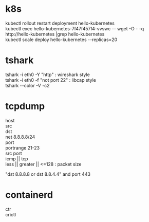 # k8s
kubectl rollout restart deployment hello-kubernetes </br>
kubectl exec hello-kubernetes-7f47f457f4-vvswc -- wget -O - -q http://hello-kubernetes |grep hello-kubernetes</br>
kubectl scale deploy hello-kubernetes --replicas=20 </br>

# tshark
tshark -i eth0 -Y "http" :         wireshark style</br>
tshark -i eth0 -f "not port 22"  : libcap style</br>
tshark --color -V -c2</br>

# tcpdump
host</br>
src</br>
dst</br>
net 8.8.8.8/24</br>
port</br>
portrange 21-23</br>
src port</br> 
icmp || tcp</br>
less || greater || <=128  : packet size</br>

"dst 8.8.8.8 or dst 8.8.4.4" and port 443</br>

# containerd
ctr</br>
crictl</br>
